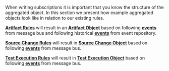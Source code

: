 When writing subscriptions it is important that you know the structure of the aggregated object. In this section we present how example aggregated objects look like in relation to our existing rules.


[**Artifact Rules**](https://github.com/eiffel-community/eiffel-intelligence/blob/master/src/main/resources/rules/ArtifactRules-Eiffel-Agen-Version.json) will result in an [**Artifact Object**](https://github.com/eiffel-community/eiffel-intelligence/blob/master/src/test/resources/AggregatedDocumentInternalCompositionLatestIT.json) based on following [**events**](https://github.com/eiffel-community/eiffel-intelligence/blob/master/src/test/resources/ArtifactFlowTestEvents.json) from message bus and following historical [**events**](https://github.com/eiffel-community/eiffel-intelligence/blob/master/src/test/resources/upStreamInput.json) from event repository.


[**Source Change Rules**](https://github.com/eiffel-community/eiffel-intelligence/blob/master/src/main/resources/rules/SourceChangeObjectRules-Eiffel-Agen-Version.json) will result in [**Source Change Object**](https://github.com/eiffel-community/eiffel-intelligence/blob/master/src/test/resources/aggregatedSourceChangeObject.json) based on following [**events**](https://github.com/eiffel-community/eiffel-intelligence/blob/master/src/test/resources/TestSourceChangeObjectEvents.json) from message bus.


[**Test Execution Rules**](https://github.com/eiffel-community/eiffel-intelligence/blob/master/src/main/resources/rules/TestExecutionObjectRules-Eiffel-Agen-Version.json) will result in [**Test Execution Object**](https://github.com/eiffel-community/eiffel-intelligence/blob/master/src/test/resources/aggregatedTestActivityObject.json) based on following [**events**](https://github.com/eiffel-community/eiffel-intelligence/blob/master/src/test/resources/TestExecutionTestEvents.json) from message bus.
